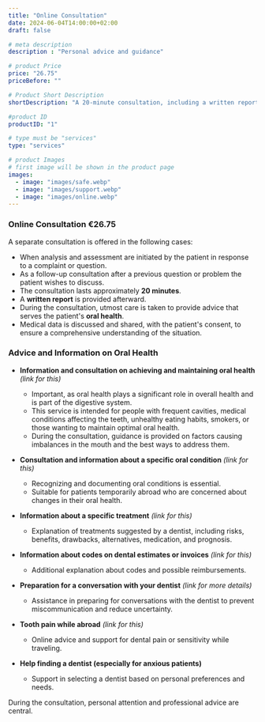 ```yaml
---
title: "Online Consultation"
date: 2024-06-04T14:00:00+02:00
draft: false

# meta description
description : "Personal advice and guidance"

# product Price
price: "26.75"
priceBefore: ""

# Product Short Description
shortDescription: "A 20-minute consultation, including a written report, focused on advice and oral health."

#product ID
productID: "1"

# type must be "services"
type: "services"

# product Images
# first image will be shown in the product page
images:
  - image: "images/safe.webp"
  - image: "images/support.webp"
  - image: "images/online.webp"
---
```


### Online Consultation €26.75

A separate consultation is offered in the following cases:

- When analysis and assessment are initiated by the patient in response to a complaint or question.
- As a follow-up consultation after a previous question or problem the patient wishes to discuss.
- The consultation lasts approximately **20 minutes**.
- A **written report** is provided afterward.
- During the consultation, utmost care is taken to provide advice that serves the patient's **oral health**.
- Medical data is discussed and shared, with the patient's consent, to ensure a comprehensive understanding of the situation.

### Advice and Information on Oral Health

- **Information and consultation on achieving and maintaining oral health** *(link for this)*
  - Important, as oral health plays a significant role in overall health and is part of the digestive system.
  - This service is intended for people with frequent cavities, medical conditions affecting the teeth, unhealthy eating habits, smokers, or those wanting to maintain optimal oral health.
  - During the consultation, guidance is provided on factors causing imbalances in the mouth and the best ways to address them.

- **Consultation and information about a specific oral condition** *(link for this)*
  - Recognizing and documenting oral conditions is essential.
  - Suitable for patients temporarily abroad who are concerned about changes in their oral health.

- **Information about a specific treatment** *(link for this)*
  - Explanation of treatments suggested by a dentist, including risks, benefits, drawbacks, alternatives, medication, and prognosis.

- **Information about codes on dental estimates or invoices** *(link for this)*
  - Additional explanation about codes and possible reimbursements.

- **Preparation for a conversation with your dentist** *(link for more details)*
  - Assistance in preparing for conversations with the dentist to prevent miscommunication and reduce uncertainty.

- **Tooth pain while abroad** *(link for this)*
  - Online advice and support for dental pain or sensitivity while traveling.

- **Help finding a dentist (especially for anxious patients)**
  - Support in selecting a dentist based on personal preferences and needs.

During the consultation, personal attention and professional advice are central.

